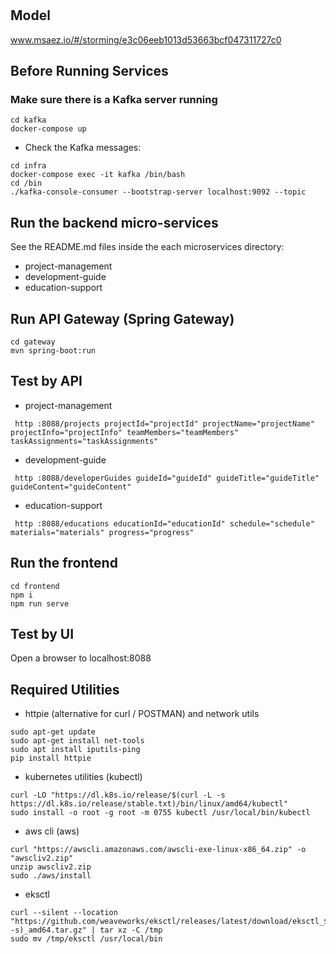 # 

## Model
www.msaez.io/#/storming/e3c06eeb1013d53663bcf047311727c0

## Before Running Services
### Make sure there is a Kafka server running
```
cd kafka
docker-compose up
```
- Check the Kafka messages:
```
cd infra
docker-compose exec -it kafka /bin/bash
cd /bin
./kafka-console-consumer --bootstrap-server localhost:9092 --topic
```

## Run the backend micro-services
See the README.md files inside the each microservices directory:

- project-management
- development-guide
- education-support


## Run API Gateway (Spring Gateway)
```
cd gateway
mvn spring-boot:run
```

## Test by API
- project-management
```
 http :8088/projects projectId="projectId" projectName="projectName" projectInfo="projectInfo" teamMembers="teamMembers" taskAssignments="taskAssignments" 
```
- development-guide
```
 http :8088/developerGuides guideId="guideId" guideTitle="guideTitle" guideContent="guideContent" 
```
- education-support
```
 http :8088/educations educationId="educationId" schedule="schedule" materials="materials" progress="progress" 
```


## Run the frontend
```
cd frontend
npm i
npm run serve
```

## Test by UI
Open a browser to localhost:8088

## Required Utilities

- httpie (alternative for curl / POSTMAN) and network utils
```
sudo apt-get update
sudo apt-get install net-tools
sudo apt install iputils-ping
pip install httpie
```

- kubernetes utilities (kubectl)
```
curl -LO "https://dl.k8s.io/release/$(curl -L -s https://dl.k8s.io/release/stable.txt)/bin/linux/amd64/kubectl"
sudo install -o root -g root -m 0755 kubectl /usr/local/bin/kubectl
```

- aws cli (aws)
```
curl "https://awscli.amazonaws.com/awscli-exe-linux-x86_64.zip" -o "awscliv2.zip"
unzip awscliv2.zip
sudo ./aws/install
```

- eksctl 
```
curl --silent --location "https://github.com/weaveworks/eksctl/releases/latest/download/eksctl_$(uname -s)_amd64.tar.gz" | tar xz -C /tmp
sudo mv /tmp/eksctl /usr/local/bin
```

